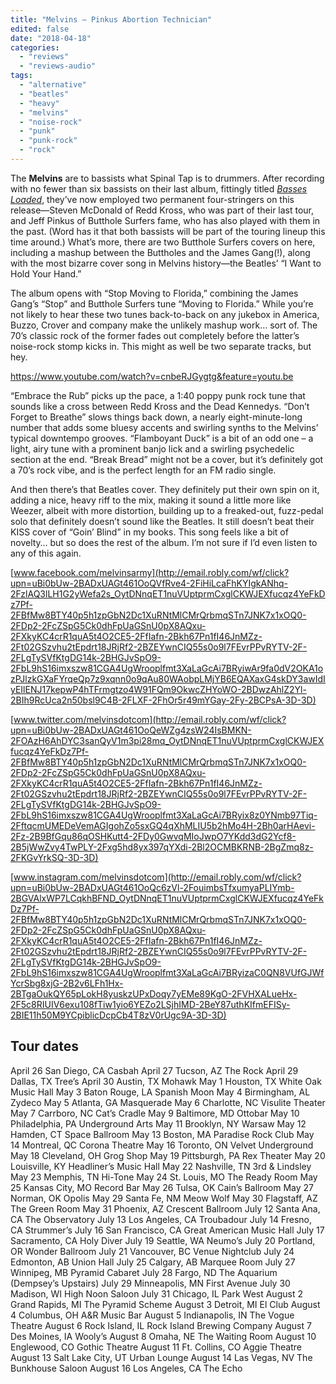 ```yaml
---
title: "Melvins – Pinkus Abortion Technician"
edited: false
date: "2018-04-18"
categories:
  - "reviews"
  - "reviews-audio"
tags:
  - "alternative"
  - "beatles"
  - "heavy"
  - "melvins"
  - "noise-rock"
  - "punk"
  - "punk-rock"
  - "rock"
---
```


The **Melvins** are to bassists what Spinal Tap is to drummers. After recording with no fewer than six bassists on their last album, fittingly titled [_Basses Loaded_](https://hellbound.ca/2016/06/melvins-basses-loaded/), they’ve now employed two permanent four-stringers on this release—Steven McDonald of Redd Kross, who was part of their last tour, and Jeff Pinkus of Butthole Surfers fame, who has also played with them in the past. (Word has it that both bassists will be part of the touring lineup this time around.) What’s more, there are two Butthole Surfers covers on here, including a mashup between the Buttholes and the James Gang(!), along with the most bizarre cover song in Melvins history—the Beatles’ “I Want to Hold Your Hand.”

The album opens with “Stop Moving to Florida,” combining the James Gang’s “Stop” and Butthole Surfers tune “Moving to Florida.” While you’re not likely to hear these two tunes back-to-back on any jukebox in America, Buzzo, Crover and company make the unlikely mashup work... sort of. The 70’s classic rock of the former fades out completely before the latter’s noise-rock stomp kicks in. This might as well be two separate tracks, but hey.

https://www.youtube.com/watch?v=cnbeRJGygtg&feature=youtu.be

“Embrace the Rub” picks up the pace, a 1:40 poppy punk rock tune that sounds like a cross between Redd Kross and the Dead Kennedys. “Don’t Forget to Breathe” slows things back down, a nearly eight-minute-long number that adds some bluesy accents and swirling synths to the Melvins’ typical downtempo grooves. “Flamboyant Duck” is a bit of an odd one – a light, airy tune with a prominent banjo lick and a swirling psychedelic section at the end. “Break Bread” might not be a cover, but it’s definitely got a 70’s rock vibe, and is the perfect length for an FM radio single.

And then there’s that Beatles cover. They definitely put their own spin on it, adding a nice, heavy riff to the mix, making it sound a little more like Weezer, albeit with more distortion, building up to a freaked-out, fuzz-pedal solo that definitely doesn’t sound like the Beatles. It still doesn’t beat their KISS cover of “Goin’ Blind” in my books. This song feels like a bit of novelty… but so does the rest of the album. I’m not sure if I’d even listen to any of this again.

[www.facebook.com/melvinsarmy](http://email.robly.com/wf/click?upn=uBi0bUw-2BADxUAGt461OoQVfRve4-2FiHiLcaFhKYIgkANhq-2FzlAQ3lLH1G2yWefa2s_OytDNnqET1nuVUptprmCxglCKWJEXfucqz4YeFkDz7Pf-2FBfMw8BTY40p5h1zpGbN2Dc1XuRNtMlCMrQrbmqSTn7JNK7x1xOQ0-2FDp2-2FcZSpG5Ck0dhFpUaGSnU0pX8AQxu-2FXkyKC4crR1quA5t4O2CE5-2FfIafn-2Bkh67Pn1fI46JnMZz-2Ft02GSzvhu2tEpdrt18JRjRf2-2BZEYwnCIQ55s0o9l7FEvrPPvRYTV-2F-2FLgTySVfKtgDG14k-2BHGJvSpO9-2FbL9hS16imxszw81CGA4UgWrooplfmt3XaLaGcAi7BRyiwAr9fa0dV2OKA1ozPJlzkGXaFYrqeQp7z9xqnn0o9qAu80WAobpLMjYB6EQAXaxG4skDY3awIdIyEIlENJ17kepwP4hTFrmgtzo4W91FQm9OkwcZHYoWO-2BDwzAhlZ2Yl-2BIh9RcUca2n50bsl9C4B-2FLXF-2FhOr5r49mYGay-2Fy-2BCPsA-3D-3D)

[www.twitter.com/melvinsdotcom](http://email.robly.com/wf/click?upn=uBi0bUw-2BADxUAGt461OoQeWZg4zsW24IsBMKN-2FOAzH6AhDYC3sanQyV1m3pi28mq_OytDNnqET1nuVUptprmCxglCKWJEXfucqz4YeFkDz7Pf-2FBfMw8BTY40p5h1zpGbN2Dc1XuRNtMlCMrQrbmqSTn7JNK7x1xOQ0-2FDp2-2FcZSpG5Ck0dhFpUaGSnU0pX8AQxu-2FXkyKC4crR1quA5t4O2CE5-2FfIafn-2Bkh67Pn1fI46JnMZz-2Ft02GSzvhu2tEpdrt18JRjRf2-2BZEYwnCIQ55s0o9l7FEvrPPvRYTV-2F-2FLgTySVfKtgDG14k-2BHGJvSpO9-2FbL9hS16imxszw81CGA4UgWrooplfmt3XaLaGcAi7BRyix8z0YNmb97Tiq-2FftqcmUMEDeVemAGIgohZo5sxGQ4qXhMLIU5b2hMo4H-2Bh0arHAevi-2Fz-2B9BfGqu86qOSHKutt4-2FDy0GwvqMIoJwpO7YKdd3dG2Ycf8-2B5jWwZvy4TwPLY-2Fxg5hd8yx397qYXdi-2Bl2OCMBKRNB-2BgZmq8z-2FKGvYrkSQ-3D-3D)

[www.instagram.com/melvinsdotcom](http://email.robly.com/wf/click?upn=uBi0bUw-2BADxUAGt461OoQc6zVl-2FouimbsTfxumyaPLIYmb-2BGVAlxWP7LCqkhBFND_OytDNnqET1nuVUptprmCxglCKWJEXfucqz4YeFkDz7Pf-2FBfMw8BTY40p5h1zpGbN2Dc1XuRNtMlCMrQrbmqSTn7JNK7x1xOQ0-2FDp2-2FcZSpG5Ck0dhFpUaGSnU0pX8AQxu-2FXkyKC4crR1quA5t4O2CE5-2FfIafn-2Bkh67Pn1fI46JnMZz-2Ft02GSzvhu2tEpdrt18JRjRf2-2BZEYwnCIQ55s0o9l7FEvrPPvRYTV-2F-2FLgTySVfKtgDG14k-2BHGJvSpO9-2FbL9hS16imxszw81CGA4UgWrooplfmt3XaLaGcAi7BRyizaC0QN8VUfGJWfYcrSbg8xjG-2B2v6LFh1Hx-2BTgaOukQY65pLokH8yuskzUPxDoqy7yEMe89KgO-2FVHXALueHx-2F5c8RIUIV6exu108fTiw1yio6YEZo2LSjhIMD-2BeY87uthKIfmEFISy-2BIE11h50M9YCpiblicDcpCb4T8zV0rUgc9A-3D-3D)

## Tour dates

April 26 San Diego, CA Casbah April 27 Tucson, AZ The Rock April 29 Dallas, TX Tree’s April 30 Austin, TX Mohawk May 1 Houston, TX White Oak Music Hall May 3 Baton Rouge, LA Spanish Moon May 4 Birmingham, AL Zydeco May 5 Atlanta, GA Masquerade May 6 Charlotte, NC Visulite Theater May 7 Carrboro, NC Cat’s Cradle May 9 Baltimore, MD Ottobar May 10 Philadelphia, PA Underground Arts May 11 Brooklyn, NY Warsaw May 12 Hamden, CT Space Ballroom May 13 Boston, MA Paradise Rock Club May 14 Montreal, QC Corona Theatre May 16 Toronto, ON Velvet Underground May 18 Cleveland, OH Grog Shop May 19 Pittsburgh, PA Rex Theater May 20 Louisville, KY Headliner’s Music Hall May 22 Nashville, TN 3rd & Lindsley May 23 Memphis, TN Hi-Tone May 24 St. Louis, MO The Ready Room May 25 Kansas City, MO Record Bar May 26 Tulsa, OK Cain’s Ballroom May 27 Norman, OK Opolis May 29 Santa Fe, NM Meow Wolf May 30 Flagstaff, AZ The Green Room May 31 Phoenix, AZ Crescent Ballroom July 12 Santa Ana, CA The Observatory July 13 Los Angeles, CA Troubadour July 14 Fresno, CA Strummer’s July 16 San Francisco, CA Great American Music Hall July 17 Sacramento, CA Holy Diver July 19 Seattle, WA Neumo’s July 20 Portland, OR Wonder Ballroom July 21 Vancouver, BC Venue Nightclub July 24 Edmonton, AB Union Hall July 25 Calgary, AB Marquee Room July 27 Winnipeg, MB Pyramid Cabaret July 28 Fargo, ND The Aquarium (Dempsey’s Upstairs) July 29 Minneapolis, MN First Avenue July 30 Madison, WI High Noon Saloon July 31 Chicago, IL Park West August 2 Grand Rapids, MI The Pyramid Scheme August 3 Detroit, MI El Club August 4 Columbus, OH A&R Music Bar August 5 Indianapolis, IN The Vogue Theatre August 6 Rock Island, IL Rock Island Brewing Company August 7 Des Moines, IA Wooly’s August 8 Omaha, NE The Waiting Room August 10 Englewood, CO Gothic Theatre August 11 Ft. Collins, CO Aggie Theatre August 13 Salt Lake City, UT Urban Lounge August 14 Las Vegas, NV The Bunkhouse Saloon August 16 Los Angeles, CA The Echo
